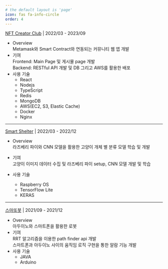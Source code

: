 ```yaml
---
# the default layout is 'page'
icon: fas fa-info-circle
order: 4
---
```


[NFT Creator Club](https://github.com/saehoon0501/NFT_GradProject) | 2022/03 - 2023/09

- Overview  
  Metamask와 Smart Contract와 연동되는 커뮤니티 웹 앱 개발
- 기여  
  Frontend: Main Page 및 게시물 page 개발  
  Backend: RESTful API 개발 및 DB 그리고 AWS를 활용한 배포
- 사용 기술
  - React
  - Nodejs
  - TypeScript
  - Redis
  - MongoDB
  - AWS(EC2, S3, Elastic Cache)
  - Docker
  - Nginx

---

[Smart Shelter](https://drive.google.com/file/d/1C1IBEotbvDpkNH1SVKVaM7y-RBXv0oQY/view?usp=share_link) | 2022/03 - 2022/12

- Overview  
   라즈베리 파이와 CNN 모델을 활용한 고양이 개체 별 분류 모델 학습 및 개발

- 기여  
  고양이 이미지 데이터 수집 및 라즈베리 파이 setup, CNN 모델 개발 및 학습
- 사용 기술

  - Raspberry OS
  - TensorFlow Lite
  - KERAS

---

[스마또봇](https://github.com/saehoon0501/OpenBot) | 2021/09 - 2021/12

- Overview  
  아두이노와 스마트폰을 활용한 로봇
- 기여  
   RRT 알고리즘을 이용한 path finder api 개발  
   스마트폰과 아두이노 사이의 움직임 로직 구현을 통한 알람 기능 개발
- 사용 기술
  - JAVA
  - Arduino
